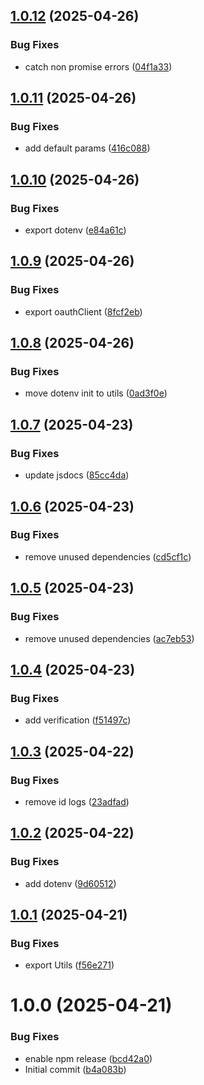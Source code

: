 ## [1.0.12](https://github.com/netcentric/cm-notify-core/compare/v1.0.11...v1.0.12) (2025-04-26)


### Bug Fixes

* catch non promise errors ([04f1a33](https://github.com/netcentric/cm-notify-core/commit/04f1a3385956f970a6c1c977df39fe1f565a7f08))

## [1.0.11](https://github.com/netcentric/cm-notify-core/compare/v1.0.10...v1.0.11) (2025-04-26)


### Bug Fixes

* add default params ([416c088](https://github.com/netcentric/cm-notify-core/commit/416c08833923c28fc81ad68f43ec5fdb6a1afa1e))

## [1.0.10](https://github.com/netcentric/cm-notify-core/compare/v1.0.9...v1.0.10) (2025-04-26)


### Bug Fixes

* export dotenv ([e84a61c](https://github.com/netcentric/cm-notify-core/commit/e84a61cb1765fccb1d53660dd5ebd6b49be4f84e))

## [1.0.9](https://github.com/netcentric/cm-notify-core/compare/v1.0.8...v1.0.9) (2025-04-26)


### Bug Fixes

* export oauthClient ([8fcf2eb](https://github.com/netcentric/cm-notify-core/commit/8fcf2eb0bf3918e1ca6440a4b329df14e517a0e4))

## [1.0.8](https://github.com/netcentric/cm-notify-core/compare/v1.0.7...v1.0.8) (2025-04-26)


### Bug Fixes

* move dotenv init to utils ([0ad3f0e](https://github.com/netcentric/cm-notify-core/commit/0ad3f0eb232f4de780f32efd71796529473edf2d))

## [1.0.7](https://github.com/netcentric/cm-notify-core/compare/v1.0.6...v1.0.7) (2025-04-23)


### Bug Fixes

* update jsdocs ([85cc4da](https://github.com/netcentric/cm-notify-core/commit/85cc4dad342b697959bf0321b7ca45299fca8608))

## [1.0.6](https://github.com/netcentric/cm-notify-core/compare/v1.0.5...v1.0.6) (2025-04-23)


### Bug Fixes

* remove unused dependencies ([cd5cf1c](https://github.com/netcentric/cm-notify-core/commit/cd5cf1cc58d4b1743dacb0a04bd1f1ea23efe319))

## [1.0.5](https://github.com/netcentric/cm-notify-core/compare/v1.0.4...v1.0.5) (2025-04-23)


### Bug Fixes

* remove unused dependencies ([ac7eb53](https://github.com/netcentric/cm-notify-core/commit/ac7eb534366257b006c6365cd150be9de1613253))

## [1.0.4](https://github.com/netcentric/cm-notify-core/compare/v1.0.3...v1.0.4) (2025-04-23)


### Bug Fixes

* add verification ([f51497c](https://github.com/netcentric/cm-notify-core/commit/f51497c2086195434b140d94095b7173e5ca11e4))

## [1.0.3](https://github.com/netcentric/cm-notify-core/compare/v1.0.2...v1.0.3) (2025-04-22)


### Bug Fixes

* remove id logs ([23adfad](https://github.com/netcentric/cm-notify-core/commit/23adfad8bcabd38931e026dd65d6c99ce2bdc44c))

## [1.0.2](https://github.com/netcentric/cm-notify-core/compare/v1.0.1...v1.0.2) (2025-04-22)


### Bug Fixes

* add dotenv ([9d60512](https://github.com/netcentric/cm-notify-core/commit/9d6051238d3199c84869be4ceac90aeb5d7261c9))

## [1.0.1](https://github.com/netcentric/cm-notify-core/compare/v1.0.0...v1.0.1) (2025-04-21)


### Bug Fixes

* export Utils ([f56e271](https://github.com/netcentric/cm-notify-core/commit/f56e271d7d5104db515aaa83d4aaa6931ea8b5c0))

# 1.0.0 (2025-04-21)


### Bug Fixes

* enable npm release ([bcd42a0](https://github.com/netcentric/cm-notify-core/commit/bcd42a0d1e2d283a5d986e35cb3904a9d34f9b92))
* Initial commit ([b4a083b](https://github.com/netcentric/cm-notify-core/commit/b4a083b3f0d50639ff97267598f4cff0c0d31731))
